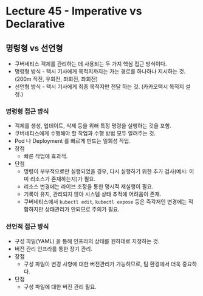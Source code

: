 # Lecture 45 - Imperative vs Declarative

## 명령형 vs 선언형

- 쿠버네티스 객체를 관리하는 데 사용되는 두 가지 핵심 접근 방식이다.
- 명령형 방식 - 택시 기사에게 목적지까지는 가는 경로를 하나하나 지시하는 것. (200m 직진, 우회전, 좌회전, 좌회전)
- 선언형 방식 - 택시 기사에게 최종 목적지만 전달 하는 것. (카카오택시 목적지 설정.)

### 명령형 접근 방식

- 객체를 생성, 업데이트, 삭제 등을 위해 특정 명령을 실행하는 것을 포함.
- 쿠버네티스에게 수행해야 할 작업과 수행 방법 모두 알려주는 것.
- Pod 나 Deployment 를 빠르게 만드는 일회성 작업.
- 장점
    - 빠른 작업에 효과적.
- 단점
    - 명령이 부부적으로만 실행되었을 경우, 다시 실행하기 위한 추가 검사(예시: 이미 리소스가 존재하는지)가 필요.
    - 리소스 변경에는 라이브 조정을 통한 명시적 재실행이 필요.
    - 기록이 유지, 관리되지 않아 시스템 상태 추적에 어려움이 존재.
    - 쿠버네티스에서 `kubectl edit`, `kubectl expose` 등은 즉각저인 변경에는 적합하지만 상태관리가 안되므로 주의가 필요.

### 선언적 접근 방식

- 구성 파일(YAML) 을 통해 인프라의 상태를 원하데로 지정하는 것.
- 버전 관리 인프라를 통한 장기 관리.
- 장점
    - 구성 파일이 변경 사항에 대한 버전관리가 가능하므로, 팀 환경에서 더욱 중요하다.
- 단점
    - 구성 파일에 대한 버전 관리 필요.